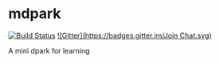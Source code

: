 mdpark
======

[![Build Status](https://travis-ci.org/zzl0/mdpark.svg?branch=master)](https://travis-ci.org/zzl0/mdpark)
[![Gitter](https://badges.gitter.im/Join Chat.svg)](https://gitter.im/zzl0/mdpark?utm_source=badge&utm_medium=badge&utm_campaign=pr-badge)

A mini dpark for learning
